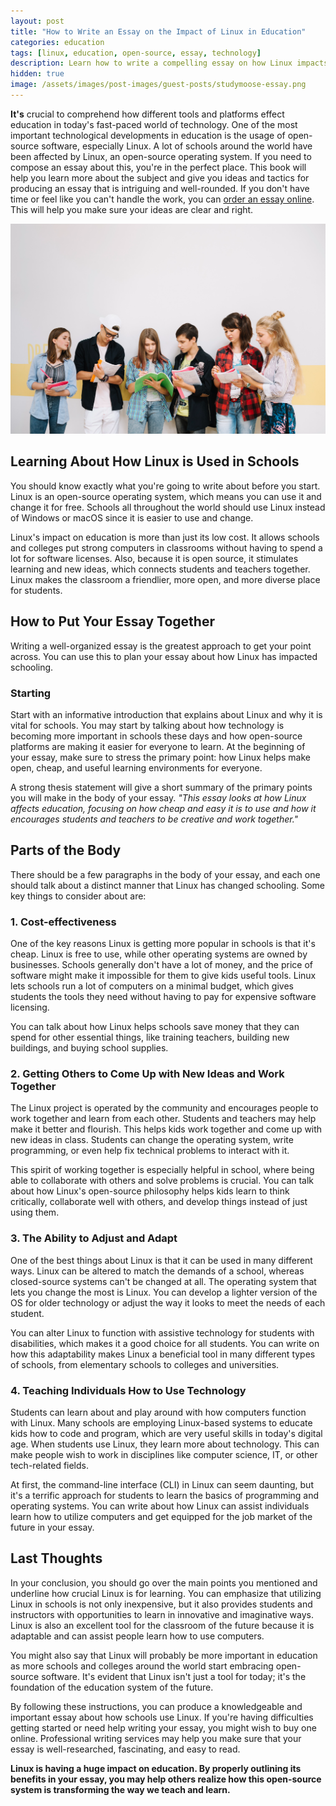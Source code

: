 ```yaml
---
layout: post
title: "How to Write an Essay on the Impact of Linux in Education"
categories: education
tags: [linux, education, open-source, essay, technology]
description: Learn how to write a compelling essay on how Linux impacts education through affordability, adaptability, and innovation.
hidden: true
image: /assets/images/post-images/guest-posts/studymoose-essay.png
---
```


**It's** crucial to comprehend how different tools and platforms effect education in today's fast-paced world of technology. One of the most important technological developments in education is the usage of open-source software, especially Linux. A lot of schools around the world have been affected by Linux, an open-source operating system. If you need to compose an essay about this, you're in the perfect place. This book will help you learn more about the subject and give you ideas and tactics for producing an essay that is intriguing and well-rounded. If you don't have time or feel like you can't handle the work, you can [order an essay online](https://essays.studymoose.com/). This will help you make sure your ideas are clear and right.

![Essay Writing in Education](/assets/images/post-images/guest-posts/studymoose-essay.png)

## Learning About How Linux is Used in Schools

You should know exactly what you're going to write about before you start. Linux is an open-source operating system, which means you can use it and change it for free. Schools all throughout the world should use Linux instead of Windows or macOS since it is easier to use and change.

Linux's impact on education is more than just its low cost. It allows schools and colleges put strong computers in classrooms without having to spend a lot for software licenses. Also, because it is open source, it stimulates learning and new ideas, which connects students and teachers together. Linux makes the classroom a friendlier, more open, and more diverse place for students.

## How to Put Your Essay Together

Writing a well-organized essay is the greatest approach to get your point across. You can use this to plan your essay about how Linux has impacted schooling.

### Starting

Start with an informative introduction that explains about Linux and why it is vital for schools. You may start by talking about how technology is becoming more important in schools these days and how open-source platforms are making it easier for everyone to learn. At the beginning of your essay, make sure to stress the primary point: how Linux helps make open, cheap, and useful learning environments for everyone.

A strong thesis statement will give a short summary of the primary points you will make in the body of your essay. *"This essay looks at how Linux affects education, focusing on how cheap and easy it is to use and how it encourages students and teachers to be creative and work together."*

## Parts of the Body

There should be a few paragraphs in the body of your essay, and each one should talk about a distinct manner that Linux has changed schooling. Some key things to consider about are:

### 1. Cost-effectiveness

One of the key reasons Linux is getting more popular in schools is that it's cheap. Linux is free to use, while other operating systems are owned by businesses. Schools generally don't have a lot of money, and the price of software might make it impossible for them to give kids useful tools. Linux lets schools run a lot of computers on a minimal budget, which gives students the tools they need without having to pay for expensive software licensing.

You can talk about how Linux helps schools save money that they can spend for other essential things, like training teachers, building new buildings, and buying school supplies.

### 2. Getting Others to Come Up with New Ideas and Work Together

The Linux project is operated by the community and encourages people to work together and learn from each other. Students and teachers may help make it better and flourish. This helps kids work together and come up with new ideas in class. Students can change the operating system, write programming, or even help fix technical problems to interact with it.

This spirit of working together is especially helpful in school, where being able to collaborate with others and solve problems is crucial. You can talk about how Linux's open-source philosophy helps kids learn to think critically, collaborate well with others, and develop things instead of just using them.

### 3. The Ability to Adjust and Adapt

One of the best things about Linux is that it can be used in many different ways. Linux can be altered to match the demands of a school, whereas closed-source systems can't be changed at all. The operating system that lets you change the most is Linux. You can develop a lighter version of the OS for older technology or adjust the way it looks to meet the needs of each student.

You can alter Linux to function with assistive technology for students with disabilities, which makes it a good choice for all students. You can write on how this adaptability makes Linux a beneficial tool in many different types of schools, from elementary schools to colleges and universities.

### 4. Teaching Individuals How to Use Technology

Students can learn about and play around with how computers function with Linux. Many schools are employing Linux-based systems to educate kids how to code and program, which are very useful skills in today's digital age. When students use Linux, they learn more about technology. This can make people wish to work in disciplines like computer science, IT, or other tech-related fields.

At first, the command-line interface (CLI) in Linux can seem daunting, but it's a terrific approach for students to learn the basics of programming and operating systems. You can write about how Linux can assist individuals learn how to utilize computers and get equipped for the job market of the future in your essay.

## Last Thoughts

In your conclusion, you should go over the main points you mentioned and underline how crucial Linux is for learning. You can emphasize that utilizing Linux in schools is not only inexpensive, but it also provides students and instructors with opportunities to learn in innovative and imaginative ways. Linux is also an excellent tool for the classroom of the future because it is adaptable and can assist people learn how to use computers.

You might also say that Linux will probably be more important in education as more schools and colleges around the world start embracing open-source software. It's evident that Linux isn't just a tool for today; it's the foundation of the education system of the future.

By following these instructions, you can produce a knowledgeable and important essay about how schools use Linux. If you're having difficulties getting started or need help writing your essay, you might wish to buy one online. Professional writing services may help you make sure that your essay is well-researched, fascinating, and easy to read.

**Linux is having a huge impact on education. By properly outlining its benefits in your essay, you may help others realize how this open-source system is transforming the way we teach and learn.**
